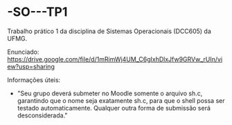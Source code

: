 # -SO---TP1
Trabalho prático 1 da disciplina de Sistemas Operacionais (DCC605) da UFMG.

Enunciado: https://drive.google.com/file/d/1mRimWj4UM_C6gIxhDlxJfw9GRVw_rUIn/view?usp=sharing

Informações úteis:
- "Seu grupo deverá submeter no Moodle somente o arquivo sh.c, garantindo que o nome seja exatamente sh.c, para que o shell possa ser testado automaticamente. Qualquer outra forma de submissão será desconsiderada."
